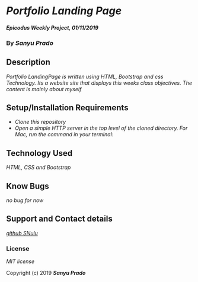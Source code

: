 # _Portfolio Landing Page_

#### _Epicodus Weekly Project, 01/11/2019_

### By _**Sanyu Prado**_

## Description
_Portfolio LandingPage is written using HTML, Bootstrap and css Technology. Its a website site that displays this weeks class objectives. The content is mainly about myself_

## Setup/Installation Requirements
* _Clone this repository_
* _Open a simple HTTP server in the top level of the cloned directory. For Mac, run the command in your terminal:_

## Technology Used
_HTML, CSS and Bootstrap_

## Know Bugs
_no bug for now_

## Support and Contact details
[_github SNulu_](https://github.com/SNulu)

### License
*MIT license*

Copyright (c) 2019 **_Sanyu Prado_**
